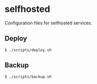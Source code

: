 # selfhosted

Configuration files for selfhosted services.

## Deploy

```
$ ./scripts/deploy.sh
```

## Backup

```
$ ./scripts/backup.sh
```